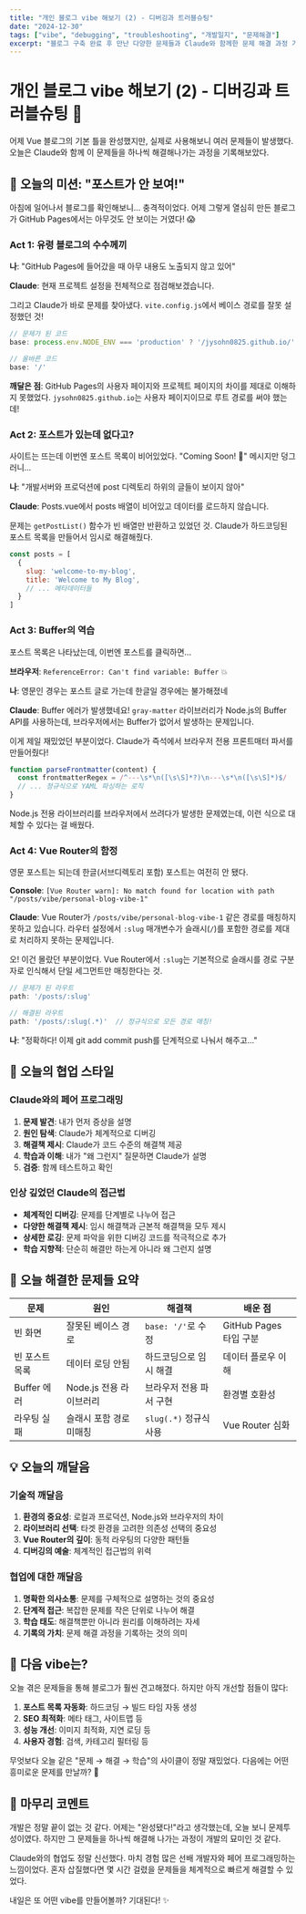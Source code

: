 ```yaml
---
title: "개인 블로그 vibe 해보기 (2) - 디버깅과 트러블슈팅"
date: "2024-12-30"
tags: ["vibe", "debugging", "troubleshooting", "개발일지", "문제해결"]
excerpt: "블로그 구축 완료 후 만난 다양한 문제들과 Claude와 함께한 문제 해결 과정 기록"
---
```


# 개인 블로그 vibe 해보기 (2) - 디버깅과 트러블슈팅 🐛

어제 Vue 블로그의 기본 틀을 완성했지만, 실제로 사용해보니 여러 문제들이 발생했다. 오늘은 Claude와 함께 이 문제들을 하나씩 해결해나가는 과정을 기록해보았다.

## 🎯 오늘의 미션: "포스트가 안 보여!"

아침에 일어나서 블로그를 확인해보니... 충격적이었다. 어제 그렇게 열심히 만든 블로그가 GitHub Pages에서는 아무것도 안 보이는 거였다! 😱

### Act 1: 유령 블로그의 수수께끼

**나**: "GitHub Pages에 들어갔을 때 아무 내용도 노출되지 않고 있어"

**Claude**: 현재 프로젝트 설정을 전체적으로 점검해보겠습니다.

그리고 Claude가 바로 문제를 찾아냈다. `vite.config.js`에서 베이스 경로를 잘못 설정했던 것!

```javascript
// 문제가 된 코드
base: process.env.NODE_ENV === 'production' ? '/jysohn0825.github.io/' : '/'

// 올바른 코드  
base: '/'
```

**깨달은 점**: GitHub Pages의 사용자 페이지와 프로젝트 페이지의 차이를 제대로 이해하지 못했었다. `jysohn0825.github.io`는 사용자 페이지이므로 루트 경로를 써야 했는데!

### Act 2: 포스트가 있는데 없다고?

사이트는 뜨는데 이번엔 포스트 목록이 비어있었다. "Coming Soon! 🚀" 메시지만 덩그러니...

**나**: "개발서버와 프로덕션에 post 디렉토리 하위의 글들이 보이지 않아"

**Claude**: Posts.vue에서 posts 배열이 비어있고 데이터를 로드하지 않습니다.

문제는 `getPostList()` 함수가 빈 배열만 반환하고 있었던 것. Claude가 하드코딩된 포스트 목록을 만들어서 임시로 해결해줬다.

```javascript
const posts = [
  {
    slug: 'welcome-to-my-blog',
    title: 'Welcome to My Blog', 
    // ... 메타데이터들
  }
]
```

### Act 3: Buffer의 역습

포스트 목록은 나타났는데, 이번엔 포스트를 클릭하면...

**브라우저**: `ReferenceError: Can't find variable: Buffer` 💥

**나**: 영문인 경우는 포스트 글로 가는데 한글일 경우에는 불가해졌네

**Claude**: Buffer 에러가 발생했네요! `gray-matter` 라이브러리가 Node.js의 Buffer API를 사용하는데, 브라우저에서는 Buffer가 없어서 발생하는 문제입니다.

이게 제일 재밌었던 부분이었다. Claude가 즉석에서 브라우저 전용 프론트매터 파서를 만들어줬다!

```javascript
function parseFrontmatter(content) {
  const frontmatterRegex = /^---\s*\n([\s\S]*?)\n---\s*\n([\s\S]*)$/
  // ... 정규식으로 YAML 파싱하는 로직
}
```

Node.js 전용 라이브러리를 브라우저에서 쓰려다가 발생한 문제였는데, 이런 식으로 대체할 수 있다는 걸 배웠다.

### Act 4: Vue Router의 함정

영문 포스트는 되는데 한글(서브디렉토리 포함) 포스트는 여전히 안 됐다.

**Console**: `[Vue Router warn]: No match found for location with path "/posts/vibe/personal-blog-vibe-1"`

**Claude**: Vue Router가 `/posts/vibe/personal-blog-vibe-1` 같은 경로를 매칭하지 못하고 있습니다. 라우터 설정에서 `:slug` 매개변수가 슬래시(`/`)를 포함한 경로를 제대로 처리하지 못하는 문제입니다.

오! 이건 몰랐던 부분이었다. Vue Router에서 `:slug`는 기본적으로 슬래시를 경로 구분자로 인식해서 단일 세그먼트만 매칭한다는 것.

```javascript
// 문제가 된 라우트
path: '/posts/:slug'

// 해결된 라우트  
path: '/posts/:slug(.*)'  // 정규식으로 모든 경로 매칭!
```

**나**: "정확하다! 이제 git add commit push를 단계적으로 나눠서 해주고..."

## 🎨 오늘의 협업 스타일

### Claude와의 페어 프로그래밍

1. **문제 발견**: 내가 먼저 증상을 설명
2. **원인 탐색**: Claude가 체계적으로 디버깅
3. **해결책 제시**: Claude가 코드 수준의 해결책 제공
4. **학습과 이해**: 내가 "왜 그런지" 질문하면 Claude가 설명
5. **검증**: 함께 테스트하고 확인

### 인상 깊었던 Claude의 접근법

- **체계적인 디버깅**: 문제를 단계별로 나누어 접근
- **다양한 해결책 제시**: 임시 해결책과 근본적 해결책을 모두 제시
- **상세한 로깅**: 문제 파악을 위한 디버깅 코드를 적극적으로 추가
- **학습 지향적**: 단순히 해결만 하는게 아니라 왜 그런지 설명

## 🎯 오늘 해결한 문제들 요약

| 문제 | 원인 | 해결책 | 배운 점 |
|------|------|--------|---------|
| 빈 화면 | 잘못된 베이스 경로 | `base: '/'`로 수정 | GitHub Pages 타입 구분 |
| 빈 포스트 목록 | 데이터 로딩 안됨 | 하드코딩으로 임시 해결 | 데이터 플로우 이해 |
| Buffer 에러 | Node.js 전용 라이브러리 | 브라우저 전용 파서 구현 | 환경별 호환성 |
| 라우팅 실패 | 슬래시 포함 경로 미매칭 | `slug(.*)` 정규식 사용 | Vue Router 심화 |

## 💡 오늘의 깨달음

### 기술적 깨달음
1. **환경의 중요성**: 로컬과 프로덕션, Node.js와 브라우저의 차이
2. **라이브러리 선택**: 타겟 환경을 고려한 의존성 선택의 중요성
3. **Vue Router의 깊이**: 동적 라우팅의 다양한 패턴들
4. **디버깅의 예술**: 체계적인 접근법의 위력

### 협업에 대한 깨달음
1. **명확한 의사소통**: 문제를 구체적으로 설명하는 것의 중요성
2. **단계적 접근**: 복잡한 문제를 작은 단위로 나누어 해결
3. **학습 태도**: 해결책뿐만 아니라 원리를 이해하려는 자세
4. **기록의 가치**: 문제 해결 과정을 기록하는 것의 의미

## 🔮 다음 vibe는?

오늘 겪은 문제들을 통해 블로그가 훨씬 견고해졌다. 하지만 아직 개선할 점들이 많다:

1. **포스트 목록 자동화**: 하드코딩 → 빌드 타임 자동 생성
2. **SEO 최적화**: 메타 태그, 사이트맵 등
3. **성능 개선**: 이미지 최적화, 지연 로딩 등
4. **사용자 경험**: 검색, 카테고리 필터링 등

무엇보다 오늘 같은 "문제 → 해결 → 학습"의 사이클이 정말 재밌었다. 다음에는 어떤 흥미로운 문제를 만날까? 🤔

## 🎪 마무리 코멘트

개발은 정말 끝이 없는 것 같다. 어제는 "완성됐다!"라고 생각했는데, 오늘 보니 문제투성이였다. 하지만 그 문제들을 하나씩 해결해 나가는 과정이 개발의 묘미인 것 같다.

Claude와의 협업도 정말 신선했다. 마치 경험 많은 선배 개발자와 페어 프로그래밍하는 느낌이었다. 혼자 삽질했다면 몇 시간 걸렸을 문제들을 체계적으로 빠르게 해결할 수 있었다.

내일은 또 어떤 vibe를 만들어볼까? 기대된다! ✨